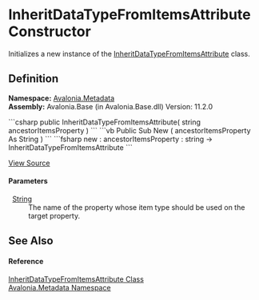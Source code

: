 # InheritDataTypeFromItemsAttribute Constructor


Initializes a new instance of the <a href="T_Avalonia_Metadata_InheritDataTypeFromItemsAttribute">InheritDataTypeFromItemsAttribute</a> class.



## Definition
**Namespace:** <a href="N_Avalonia_Metadata">Avalonia.Metadata</a>  
**Assembly:** Avalonia.Base (in Avalonia.Base.dll) Version: 11.2.0

<Tabs groupId="api-code-preview">
<TabItem value="csharp" label="C#">
```csharp
public InheritDataTypeFromItemsAttribute(
	string ancestorItemsProperty
)
```
</TabItem>
<TabItem value="vb" label="VB">
```vb
Public Sub New ( 
	ancestorItemsProperty As String
)
```
</TabItem>
<TabItem value="fsharp" label="F#">
```fsharp
new : 
        ancestorItemsProperty : string -> InheritDataTypeFromItemsAttribute
```
</TabItem>
</Tabs>



<a href="https://github.com/AvaloniaUI/Avalonia/tree/master/src/Avalonia.Base/Metadata/InheritDataTypeFromItemsAttribute.cs#L19" title="View the source code">View Source</a>



#### Parameters
<dl><dt>  <a href="https://learn.microsoft.com/dotnet/api/system.string" target="_blank" rel="noopener noreferrer">String</a></dt><dd>The name of the property whose item type should be used on the target property.</dd></dl>

## See Also


#### Reference
<a href="T_Avalonia_Metadata_InheritDataTypeFromItemsAttribute">InheritDataTypeFromItemsAttribute Class</a>  
<a href="N_Avalonia_Metadata">Avalonia.Metadata Namespace</a>  
